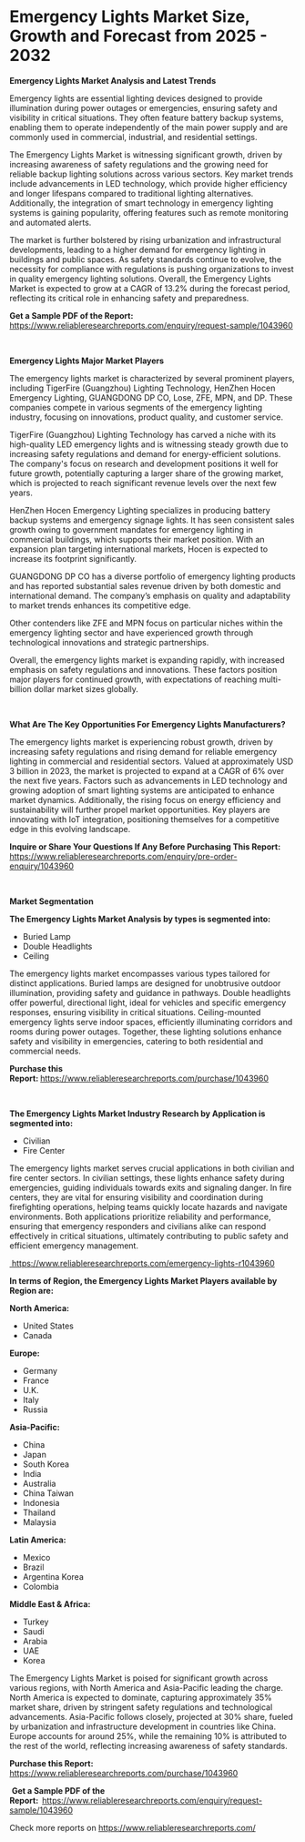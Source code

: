 <p><h1>Emergency Lights Market Size, Growth and Forecast from 2025 - 2032</h1></p><p><strong>Emergency Lights Market Analysis and Latest Trends</strong></p>
<p><p>Emergency lights are essential lighting devices designed to provide illumination during power outages or emergencies, ensuring safety and visibility in critical situations. They often feature battery backup systems, enabling them to operate independently of the main power supply and are commonly used in commercial, industrial, and residential settings.</p><p>The Emergency Lights Market is witnessing significant growth, driven by increasing awareness of safety regulations and the growing need for reliable backup lighting solutions across various sectors. Key market trends include advancements in LED technology, which provide higher efficiency and longer lifespans compared to traditional lighting alternatives. Additionally, the integration of smart technology in emergency lighting systems is gaining popularity, offering features such as remote monitoring and automated alerts.</p><p>The market is further bolstered by rising urbanization and infrastructural developments, leading to a higher demand for emergency lighting in buildings and public spaces. As safety standards continue to evolve, the necessity for compliance with regulations is pushing organizations to invest in quality emergency lighting solutions. Overall, the Emergency Lights Market is expected to grow at a CAGR of 13.2% during the forecast period, reflecting its critical role in enhancing safety and preparedness.</p></p>
<p><strong>Get a Sample PDF of the Report:&nbsp;</strong> <a href="https://www.reliableresearchreports.com/enquiry/request-sample/1043960?utm_campaign=2215&utm_medium=2&utm_source=Github&utm_content=ia&utm_term=06042025&utm_id=emergency-lights">https://www.reliableresearchreports.com/enquiry/request-sample/1043960</a></p>
<p>&nbsp;</p>
<p><strong>Emergency Lights Major Market Players</strong></p>
<p><p>The emergency lights market is characterized by several prominent players, including TigerFire (Guangzhou) Lighting Technology, HenZhen Hocen Emergency Lighting, GUANGDONG DP CO, Lose, ZFE, MPN, and DP. These companies compete in various segments of the emergency lighting industry, focusing on innovations, product quality, and customer service.</p><p>TigerFire (Guangzhou) Lighting Technology has carved a niche with its high-quality LED emergency lights and is witnessing steady growth due to increasing safety regulations and demand for energy-efficient solutions. The company's focus on research and development positions it well for future growth, potentially capturing a larger share of the growing market, which is projected to reach significant revenue levels over the next few years.</p><p>HenZhen Hocen Emergency Lighting specializes in producing battery backup systems and emergency signage lights. It has seen consistent sales growth owing to government mandates for emergency lighting in commercial buildings, which supports their market position. With an expansion plan targeting international markets, Hocen is expected to increase its footprint significantly.</p><p>GUANGDONG DP CO has a diverse portfolio of emergency lighting products and has reported substantial sales revenue driven by both domestic and international demand. The company’s emphasis on quality and adaptability to market trends enhances its competitive edge.</p><p>Other contenders like ZFE and MPN focus on particular niches within the emergency lighting sector and have experienced growth through technological innovations and strategic partnerships. </p><p>Overall, the emergency lights market is expanding rapidly, with increased emphasis on safety regulations and innovations. These factors position major players for continued growth, with expectations of reaching multi-billion dollar market sizes globally.</p></p>
<p>&nbsp;</p>
<p><strong>What Are The Key Opportunities For Emergency Lights Manufacturers?</strong></p>
<p><p>The emergency lights market is experiencing robust growth, driven by increasing safety regulations and rising demand for reliable emergency lighting in commercial and residential sectors. Valued at approximately USD 3 billion in 2023, the market is projected to expand at a CAGR of 6% over the next five years. Factors such as advancements in LED technology and growing adoption of smart lighting systems are anticipated to enhance market dynamics. Additionally, the rising focus on energy efficiency and sustainability will further propel market opportunities. Key players are innovating with IoT integration, positioning themselves for a competitive edge in this evolving landscape.</p></p>
<p><strong>Inquire or Share Your Questions If Any Before Purchasing This Report:</strong> <a href="https://www.reliableresearchreports.com/enquiry/pre-order-enquiry/1043960?utm_campaign=2215&utm_medium=2&utm_source=Github&utm_content=ia&utm_term=06042025&utm_id=emergency-lights">https://www.reliableresearchreports.com/enquiry/pre-order-enquiry/1043960</a></p>
<p>&nbsp;</p>
<p><strong>Market Segmentation</strong></p>
<p><strong>The Emergency Lights Market Analysis by types is segmented into:</strong></p>
<p><ul><li>Buried Lamp</li><li>Double Headlights</li><li>Ceiling</li></ul></p>
<p><p>The emergency lights market encompasses various types tailored for distinct applications. Buried lamps are designed for unobtrusive outdoor illumination, providing safety and guidance in pathways. Double headlights offer powerful, directional light, ideal for vehicles and specific emergency responses, ensuring visibility in critical situations. Ceiling-mounted emergency lights serve indoor spaces, efficiently illuminating corridors and rooms during power outages. Together, these lighting solutions enhance safety and visibility in emergencies, catering to both residential and commercial needs.</p></p>
<p><strong>Purchase this Report:&nbsp;</strong><a href="https://www.reliableresearchreports.com/purchase/1043960?utm_campaign=2215&utm_medium=2&utm_source=Github&utm_content=ia&utm_term=06042025&utm_id=emergency-lights">https://www.reliableresearchreports.com/purchase/1043960</a></p>
<p>&nbsp;</p>
<p><strong>The Emergency Lights Market Industry Research by Application is segmented into:</strong></p>
<p><ul><li>Civilian</li><li>Fire Center</li></ul></p>
<p><p>The emergency lights market serves crucial applications in both civilian and fire center sectors. In civilian settings, these lights enhance safety during emergencies, guiding individuals towards exits and signaling danger. In fire centers, they are vital for ensuring visibility and coordination during firefighting operations, helping teams quickly locate hazards and navigate environments. Both applications prioritize reliability and performance, ensuring that emergency responders and civilians alike can respond effectively in critical situations, ultimately contributing to public safety and efficient emergency management.</p></p>
<p><a href="https://www.reliableresearchreports.com/emergency-lights-r1043960?utm_campaign=2215&utm_medium=2&utm_source=Github&utm_content=ia&utm_term=06042025&utm_id=emergency-lights">&nbsp;https://www.reliableresearchreports.com/emergency-lights-r1043960</a></p>
<p><strong>In terms of Region, the Emergency Lights Market Players available by Region are:</strong></p>
<p>
    <p> <strong> North America: </strong>
        <ul>
            <li>United States</li>
            <li>Canada</li>
        </ul>
        </p> 
    <p> <strong> Europe: </strong>
        <ul>
            <li>Germany</li>
            <li>France</li>
            <li>U.K.</li>
            <li>Italy</li>
            <li>Russia</li>
        </ul>
        </p> 
    <p> <strong> Asia-Pacific: </strong>
        <ul>
            <li>China</li>
            <li>Japan</li>
            <li>South Korea</li>
            <li>India</li>
            <li>Australia</li>
            <li>China Taiwan</li>
            <li>Indonesia</li>
            <li>Thailand</li>
            <li>Malaysia</li>
        </ul>
        </p> 
    <p> <strong> Latin America: </strong>
        <ul>
            <li>Mexico</li>
            <li>Brazil</li>
            <li>Argentina Korea</li>
            <li>Colombia</li>
        </ul>
        </p> 
    <p> <strong> Middle East & Africa: </strong>
        <ul>
            <li>Turkey</li>
            <li>Saudi</li>
            <li>Arabia</li>
            <li>UAE</li>
            <li>Korea</li>
        </ul>
    </p>
    </p>
<p><p>The Emergency Lights Market is poised for significant growth across various regions, with North America and Asia-Pacific leading the charge. North America is expected to dominate, capturing approximately 35% market share, driven by stringent safety regulations and technological advancements. Asia-Pacific follows closely, projected at 30% share, fueled by urbanization and infrastructure development in countries like China. Europe accounts for around 25%, while the remaining 10% is attributed to the rest of the world, reflecting increasing awareness of safety standards.</p></p>
<p><strong>Purchase this Report: </strong><a href="https://www.reliableresearchreports.com/purchase/1043960?utm_campaign=2215&utm_medium=2&utm_source=Github&utm_content=ia&utm_term=06042025&utm_id=emergency-lights">https://www.reliableresearchreports.com/purchase/1043960</a></p>
<p>&nbsp;<strong>Get a Sample PDF of the Report:&nbsp;&nbsp;</strong><a href="https://www.reliableresearchreports.com/enquiry/request-sample/1043960?utm_campaign=2215&utm_medium=2&utm_source=Github&utm_content=ia&utm_term=06042025&utm_id=emergency-lights">https://www.reliableresearchreports.com/enquiry/request-sample/1043960</a></p>
<p><strong></strong></p>
<p>Check more reports on <a href="https://www.reliableresearchreports.com/?utm_campaign=2215&utm_medium=2&utm_source=Github&utm_content=ia&utm_term=06042025&utm_id=emergency-lights">https://www.reliableresearchreports.com/</a></p>